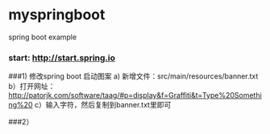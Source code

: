 # myspringboot
spring boot example

### start:  http://start.spring.io


###1) 修改spring boot 启动图案
    a) 新增文件：src/main/resources/banner.txt
    b）打开网址：http://patorjk.com/software/taag/#p=display&f=Graffiti&t=Type%20Something%20
    c）输入字符，然后复制到banner.txt里即可
    
###2）    
    
    
